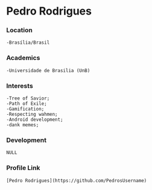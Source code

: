 # Pedro Rodrigues

### Location

	-Brasília/Brasil

### Academics

	-Universidade de Brasilia (UnB)

### Interests

	-Tree of Savior;
	-Path of Exile;
	-Gamification;
	-Respecting wahmen;
	-Android development;
	-dank memes;
	
### Development

	NULL

### Profile Link

	[Pedro Rodrigues](https://github.com/PedrosUsername)
